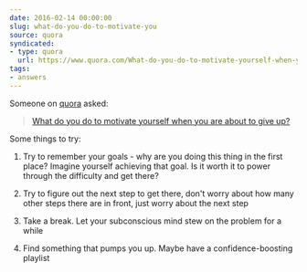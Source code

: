 ```yaml
---
date: 2016-02-14 00:00:00
slug: what-do-you-do-to-motivate-you
source: quora
syndicated:
- type: quora
  url: https://www.quora.com/What-do-you-do-to-motivate-yourself-when-you-are-about-to-give-up/answer/Roy-Tang
tags:
- answers
---
```


Someone on [quora](https://quora.com) asked:

> [What do you do to motivate yourself when you are about to give up?](https://www.quora.com/What-do-you-do-to-motivate-yourself-when-you-are-about-to-give-up/answer/Roy-Tang)


Some things to try:

1. Try to remember your goals - why are you doing this thing in the first place? Imagine yourself achieving that goal. Is it worth it to power through the difficulty and get there?

2. Try to figure out the next step to get there, don't worry about how many other steps there are in front, just worry about the next step

3. Take a break. Let your subconscious mind stew on the problem for a while

4. Find something that pumps you up. Maybe have a confidence-boosting playlist